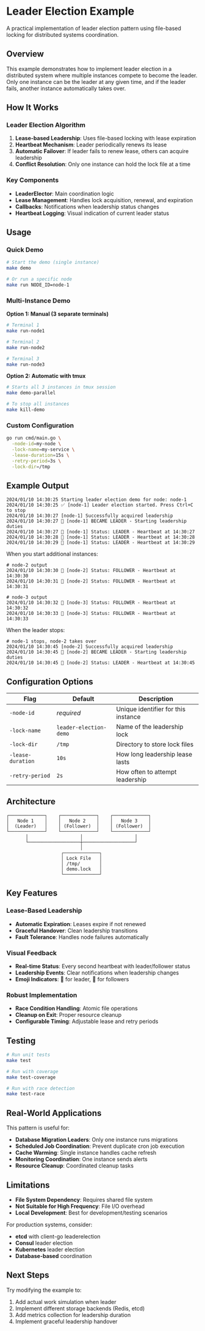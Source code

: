 # Leader Election Example

A practical implementation of leader election pattern using file-based locking for distributed systems coordination.

## Overview

This example demonstrates how to implement leader election in a distributed system where multiple instances compete to become the leader. Only one instance can be the leader at any given time, and if the leader fails, another instance automatically takes over.

## How It Works

### Leader Election Algorithm

1. **Lease-based Leadership**: Uses file-based locking with lease expiration
2. **Heartbeat Mechanism**: Leader periodically renews its lease
3. **Automatic Failover**: If leader fails to renew lease, others can acquire leadership
4. **Conflict Resolution**: Only one instance can hold the lock file at a time

### Key Components

- **LeaderElector**: Main coordination logic
- **Lease Management**: Handles lock acquisition, renewal, and expiration
- **Callbacks**: Notifications when leadership status changes
- **Heartbeat Logging**: Visual indication of current leader status

## Usage

### Quick Demo

```bash
# Start the demo (single instance)
make demo

# Or run a specific node
make run NODE_ID=node-1
```

### Multi-Instance Demo

**Option 1: Manual (3 separate terminals)**
```bash
# Terminal 1
make run-node1

# Terminal 2  
make run-node2

# Terminal 3
make run-node3
```

**Option 2: Automatic with tmux**
```bash
# Starts all 3 instances in tmux session
make demo-parallel

# To stop all instances
make kill-demo
```

### Custom Configuration

```bash
go run cmd/main.go \
  -node-id=my-node \
  -lock-name=my-service \
  -lease-duration=15s \
  -retry-period=3s \
  -lock-dir=/tmp
```

## Example Output

```
2024/01/10 14:30:25 Starting leader election demo for node: node-1
2024/01/10 14:30:25 ✅ [node-1] Leader election started. Press Ctrl+C to stop
2024/01/10 14:30:27 [node-1] Successfully acquired leadership
2024/01/10 14:30:27 🎉 [node-1] BECAME LEADER - Starting leadership duties
2024/01/10 14:30:27 👑 [node-1] Status: LEADER - Heartbeat at 14:30:27
2024/01/10 14:30:28 👑 [node-1] Status: LEADER - Heartbeat at 14:30:28
2024/01/10 14:30:29 👑 [node-1] Status: LEADER - Heartbeat at 14:30:29
```

When you start additional instances:
```
# node-2 output
2024/01/10 14:30:30 👥 [node-2] Status: FOLLOWER - Heartbeat at 14:30:30
2024/01/10 14:30:31 👥 [node-2] Status: FOLLOWER - Heartbeat at 14:30:31

# node-3 output  
2024/01/10 14:30:32 👥 [node-3] Status: FOLLOWER - Heartbeat at 14:30:32
2024/01/10 14:30:33 👥 [node-3] Status: FOLLOWER - Heartbeat at 14:30:33
```

When the leader stops:
```
# node-1 stops, node-2 takes over
2024/01/10 14:30:45 [node-2] Successfully acquired leadership  
2024/01/10 14:30:45 🎉 [node-2] BECAME LEADER - Starting leadership duties
2024/01/10 14:30:45 👑 [node-2] Status: LEADER - Heartbeat at 14:30:45
```

## Configuration Options

| Flag | Default | Description |
|------|---------|-------------|
| `-node-id` | *required* | Unique identifier for this instance |
| `-lock-name` | `leader-election-demo` | Name of the leadership lock |
| `-lock-dir` | `/tmp` | Directory to store lock files |
| `-lease-duration` | `10s` | How long leadership lease lasts |
| `-retry-period` | `2s` | How often to attempt leadership |

## Architecture

```
┌─────────────┐    ┌─────────────┐    ┌─────────────┐
│   Node 1    │    │   Node 2    │    │   Node 3    │
│  (Leader)   │    │ (Follower)  │    │ (Follower)  │
└─────────────┘    └─────────────┘    └─────────────┘
       │                   │                   │
       └───────────────────┼───────────────────┘
                           │
                    ┌─────────────┐
                    │ Lock File   │
                    │ /tmp/       │
                    │ demo.lock   │
                    └─────────────┘
```

## Key Features

### Lease-Based Leadership
- **Automatic Expiration**: Leases expire if not renewed
- **Graceful Handover**: Clean leadership transitions
- **Fault Tolerance**: Handles node failures automatically

### Visual Feedback
- **Real-time Status**: Every second heartbeat with leader/follower status
- **Leadership Events**: Clear notifications when leadership changes
- **Emoji Indicators**: 👑 for leader, 👥 for followers

### Robust Implementation
- **Race Condition Handling**: Atomic file operations
- **Cleanup on Exit**: Proper resource cleanup
- **Configurable Timing**: Adjustable lease and retry periods

## Testing

```bash
# Run unit tests
make test

# Run with coverage
make test-coverage

# Run with race detection
make test-race
```

## Real-World Applications

This pattern is useful for:

- **Database Migration Leaders**: Only one instance runs migrations
- **Scheduled Job Coordination**: Prevent duplicate cron job execution
- **Cache Warming**: Single instance handles cache refresh
- **Monitoring Coordination**: One instance sends alerts
- **Resource Cleanup**: Coordinated cleanup tasks

## Limitations

- **File System Dependency**: Requires shared file system
- **Not Suitable for High Frequency**: File I/O overhead
- **Local Development**: Best for development/testing scenarios

For production systems, consider:
- **etcd** with client-go leaderelection
- **Consul** leader election
- **Kubernetes** leader election
- **Database-based** coordination

## Next Steps

Try modifying the example to:
1. Add actual work simulation when leader
2. Implement different storage backends (Redis, etcd)
3. Add metrics collection for leadership duration
4. Implement graceful leadership handover
